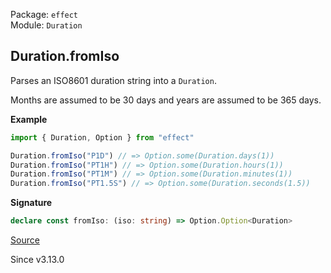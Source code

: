 Package: `effect`<br />
Module: `Duration`<br />

## Duration.fromIso

Parses an ISO8601 duration string into a `Duration`.

Months are assumed to be 30 days and years are assumed to be 365 days.

**Example**

```ts
import { Duration, Option } from "effect"

Duration.fromIso("P1D") // => Option.some(Duration.days(1))
Duration.fromIso("PT1H") // => Option.some(Duration.hours(1))
Duration.fromIso("PT1M") // => Option.some(Duration.minutes(1))
Duration.fromIso("PT1.5S") // => Option.some(Duration.seconds(1.5))
```

**Signature**

```ts
declare const fromIso: (iso: string) => Option.Option<Duration>
```

[Source](https://github.com/Effect-TS/effect/tree/main/packages/effect/src/Duration.ts#L981)

Since v3.13.0